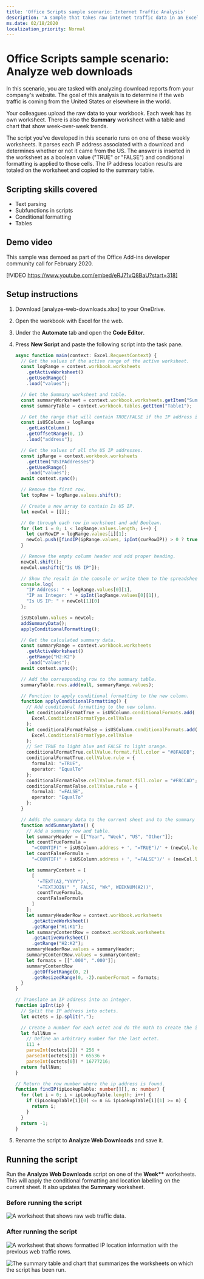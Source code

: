 ```yaml
---
title: 'Office Scripts sample scenario: Internet Traffic Analysis'
description: 'A sample that takes raw internet traffic data in an Excel workbook and determines the origin location, before organizing that information into a table.'
ms.date: 02/18/2020
localization_priority: Normal
---
```


# Office Scripts sample scenario: Analyze web downloads

In this scenario, you are tasked with analyzing download reports from your company's website. The goal of this analysis is to determine if the web traffic is coming from the United States or elsewhere in the world.

Your colleagues upload the raw data to your workbook. Each week has its own worksheet. There is also the **Summary** worksheet with a table and chart that show week-over-week trends.

The script you've developed in this scenario runs on one of these weekly worksheets. It parses each IP address associated with a download and determines whether or not it came from the US. The answer is inserted in the worksheet as a boolean value ("TRUE" or "FALSE") and conditional formatting is applied to those cells. The IP address location results are totaled on the worksheet and copied to the summary table.

## Scripting skills covered

- Text parsing
- Subfunctions in scripts
- Conditional formatting
- Tables

## Demo video

This sample was demoed as part of the Office Add-ins developer community call for February 2020.

[!VIDEO https://www.youtube.com/embed/eRJ71vQ8BaU?start=318]

## Setup instructions

1. Download [analyze-web-downloads.xlsx] to your OneDrive.

2. Open the workbook with Excel for the web.

3. Under the **Automate** tab and open the **Code Editor**.

4. Press **New Script** and paste the following script into the task pane.

    ```TypeScript
    async function main(context: Excel.RequestContext) {
      // Get the values of the active range of the active worksheet.
      const logRange = context.workbook.worksheets
        .getActiveWorksheet()
        .getUsedRange()
        .load("values");

      // Get the Summary worksheet and table.
      const summaryWorksheet = context.workbook.worksheets.getItem("Summary");
      const summaryTable = context.workbook.tables.getItem("Table1");

      // Get the range that will contain TRUE/FALSE if the IP address is from the US.
      const isUSColumn = logRange
        .getLastColumn()
        .getOffsetRange(0, 1)
        .load("address");

      // Get the values of all the US IP addresses.
      const ipRange = context.workbook.worksheets
        .getItem("USIPAddresses")
        .getUsedRange()
        .load("values");
      await context.sync();

      // Remove the first row.
      let topRow = logRange.values.shift();

      // Create a new array to contain Is US IP.
      let newCol = [[]];

      // Go through each row in worksheet and add Boolean.
      for (let i = 0; i < logRange.values.length; i++) {
        let curRowIP = logRange.values[i][1];
        newCol.push([findIP(ipRange.values, ipInt(curRowIP)) > 0 ? true : false]);
      }

      // Remove the empty column header and add proper heading.
      newCol.shift();
      newCol.unshift(["Is US IP"]);

      // Show the result in the console or write them to the spreadsheet.
      console.log(
        "IP Address: " + logRange.values[0][1],
        "IP as Integer: " + ipInt(logRange.values[0][1]),
        "Is US IP: " + newCol[1][0]
      );

      isUSColumn.values = newCol;
      addSummaryData();
      applyConditionalFormatting();

      // Get the calculated summary data.
      const summaryRange = context.workbook.worksheets
        .getActiveWorksheet()
        .getRange("H2:K2")
        .load("values");
      await context.sync();

      // Add the corresponding row to the summary table.
      summaryTable.rows.add(null, summaryRange.values);

      // Function to apply conditional formatting to the new column.
      function applyConditionalFormatting() {
        // Add conditional formatting to the new column.
        let conditionalFormatTrue = isUSColumn.conditionalFormats.add(
          Excel.ConditionalFormatType.cellValue
        );
        let conditionalFormatFalse = isUSColumn.conditionalFormats.add(
          Excel.ConditionalFormatType.cellValue
        );
        // Set TRUE to light blue and FALSE to light orange.
        conditionalFormatTrue.cellValue.format.fill.color = "#8FA8DB";
        conditionalFormatTrue.cellValue.rule = {
          formula1: "=TRUE",
          operator: "EqualTo"
        };
        conditionalFormatFalse.cellValue.format.fill.color = "#F8CCAD";
        conditionalFormatFalse.cellValue.rule = {
          formula1: "=FALSE",
          operator: "EqualTo"
        };
      }

      // Adds the summary data to the current sheet and to the summary table.
      function addSummaryData() {
        // Add a summary row and table.
        let summaryHeader = [["Year", "Week", "US", "Other"]];
        let countTrueFormula =
          "=COUNTIF(" + isUSColumn.address + ', "=TRUE")/' + (newCol.length - 1);
        let countFalseFormula =
          "=COUNTIF(" + isUSColumn.address + ', "=FALSE")/' + (newCol.length - 1);

        let summaryContent = [
          [
            '=TEXT(A2,"YYYY")',
            '=TEXTJOIN(" ", FALSE, "Wk", WEEKNUM(A2))',
            countTrueFormula,
            countFalseFormula
          ]
        ];
        let summaryHeaderRow = context.workbook.worksheets
          .getActiveWorksheet()
          .getRange("H1:K1");
        let summaryContentRow = context.workbook.worksheets
          .getActiveWorksheet()
          .getRange("H2:K2");
        summaryHeaderRow.values = summaryHeader;
        summaryContentRow.values = summaryContent;
        let formats = [[".000", ".000"]];
        summaryContentRow
          .getOffsetRange(0, 2)
          .getResizedRange(0, -2).numberFormat = formats;
      }
    }

    // Translate an IP address into an integer.
    function ipInt(ip) {
      // Split the IP address into octets.
      let octets = ip.split(".");

      // Create a number for each octet and do the math to create the integer value of the IP address.
      let fullNum =
        // Define an arbitrary number for the last octet.
        111 +
        parseInt(octets[2]) * 256 +
        parseInt(octets[1]) * 65536 +
        parseInt(octets[0]) * 16777216;
      return fullNum;
    }

    // Return the row number where the ip address is found.
    function findIP(ipLookupTable: number[][], n: number) {
      for (let i = 0; i < ipLookupTable.length; i++) {
        if (ipLookupTable[i][0] <= n && ipLookupTable[i][1] >= n) {
          return i;
        }
      }
      return -1;
    }
    ```

5. Rename the script to **Analyze Web Downloads** and save it.

## Running the script

Run the **Analyze Web Downloads** script on one of the **Week\*\*** worksheets. This will apply the conditional formatting and location labelling on the current sheet. It also updates the **Summary** worksheet.

### Before running the script

![A worksheet that shows raw web traffic data.](../../images/scenario-analyze-web-downloads-before.png)

### After running the script

![A worksheet that shows formatted IP location information with the previous web traffic rows.](../../images/scenario-analyze-web-downloads-after.png)

![The summary table and chart that summarizes the worksheets on which the script has been run.](../../images/scenario-analyze-web-downloads-table.png)
